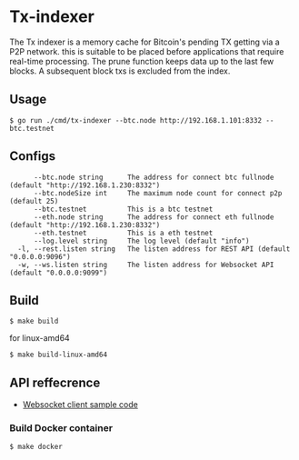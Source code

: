 # Tx-indexer
The Tx indexer is a memory cache for Bitcoin's pending TX getting via a P2P network. this is suitable to be placed before applications that require real-time processing. The prune function keeps data up to the last few blocks. A subsequent block txs is excluded from the index.

## Usage
```
$ go run ./cmd/tx-indexer --btc.node http://192.168.1.101:8332 --btc.testnet
```
## Configs
```
      --btc.node string      The address for connect btc fullnode (default "http://192.168.1.230:8332")
      --btc.nodeSize int     The maximum node count for connect p2p (default 25)
      --btc.testnet          This is a btc testnet
      --eth.node string      The address for connect eth fullnode (default "http://192.168.1.230:8332")
      --eth.testnet          This is a eth testnet
      --log.level string     The log level (default "info")
  -l, --rest.listen string   The listen address for REST API (default "0.0.0.0:9096")
  -w, --ws.listen string     The listen address for Websocket API (default "0.0.0.0:9099")

```
## Build 
```
$ make build
```
for linux-amd64
```
$ make build-linux-amd64
```
## API reffecrence

- [Websocket client sample code](./examples/websocket_sample/websocket_sample.go)

### Build Docker container
```
$ make docker
```
